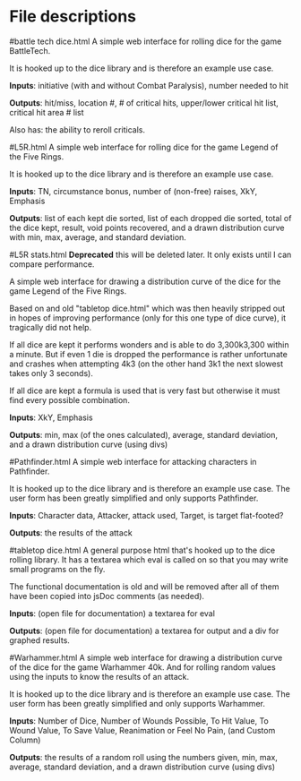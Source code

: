 File descriptions
=================
#battle tech dice.html
A simple web interface for rolling dice for the game BattleTech.

It is hooked up to the dice library and is therefore an example use case.

**Inputs**: initiative (with and without Combat Paralysis), number needed to hit

**Outputs**: hit/miss, location #, # of critical hits, upper/lower critical hit list, critical hit area # list

Also has: the ability to reroll criticals.


#L5R.html
A simple web interface for rolling dice for the game Legend of the Five Rings.

It is hooked up to the dice library and is therefore an example use case.

**Inputs**: TN, circumstance bonus, number of (non-free) raises, XkY, Emphasis

**Outputs**: list of each kept die sorted, list of each dropped die sorted, total of the dice kept, result, void points recovered,
and a drawn distribution curve with min, max, average, and standard deviation.


#L5R stats.html
**Deprecated** this will be deleted later. It only exists until I can compare performance.

A simple web interface for drawing a distribution curve of the dice for the game Legend of the Five Rings.

Based on and old "tabletop dice.html" which was then heavily stripped out in hopes of improving performance
(only for this one type of dice curve), it tragically did not help.

If all dice are kept it performs wonders and is able to do 3,300k3,300 within a minute. But if even
1 die is dropped the performance is rather unfortunate and crashes when attempting 4k3 (on the other
hand 3k1 the next slowest takes only 3 seconds).

If all dice are kept a formula is used that is very fast but otherwise it must find every possible
combination.

**Inputs**: XkY, Emphasis

**Outputs**: min, max (of the ones calculated), average, standard deviation, and a drawn distribution curve (using divs)


#Pathfinder.html
A simple web interface for attacking characters in Pathfinder.

It is hooked up to the dice library and is therefore an example use case.
The user form has been greatly simplified and only supports Pathfinder.

**Inputs**: Character data, Attacker, attack used, Target, is target flat-footed?

**Outputs**: the results of the attack


#tabletop dice.html
A general purpose html that's hooked up to the dice rolling library. It has a textarea
which eval is called on so that you may write small programs on the fly.

The functional documentation is old and will be removed after all of them have been copied into jsDoc comments (as needed).

**Inputs**: (open file for documentation) a textarea for eval

**Outputs**: (open file for documentation) a textarea for output and a div for graphed results.


#Warhammer.html
A simple web interface for drawing a distribution curve of the dice for the game Warhammer 40k. And
for rolling random values using the inputs to know the results of an attack.

It is hooked up to the dice library and is therefore an example use case.
The user form has been greatly simplified and only supports Warhammer.

**Inputs**: Number of Dice, Number of Wounds Possible, To Hit Value, To Wound Value, To Save Value, Reanimation or Feel No Pain, (and Custom Column)

**Outputs**: the results of a random roll using the numbers given, min, max, average, standard deviation, and a drawn distribution curve (using divs)

